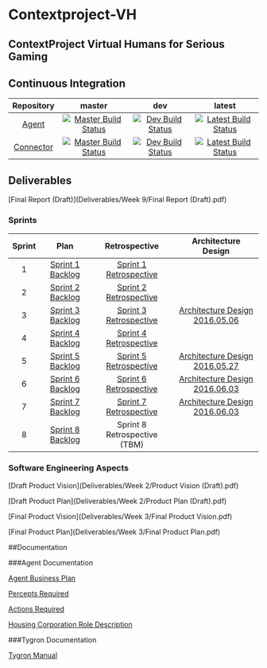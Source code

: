 # Contextproject-VH
ContextProject Virtual Humans for Serious Gaming
------------------------------------------------

## Continuous Integration

| Repository | master | dev | latest |
|:----------:|:------:|:---:|:------:|
| [Agent][GHAgent] | [![Master Build Status][CIAgentMaster]][CIAgentLink] | [![Dev Build Status][CIAgentDev]][CIAgentLink] | [![Latest Build Status][CIAgentLatest]][CIAgentLink] |
| [Connector][GHConnector] | [![Master Build Status][CIConnectorMaster]][CIConnectorLink] | [![Dev Build Status][CIConnectorDev]][CIConnectorLink] | [![Latest Build Status][CIConnectorLatest]][CIConnectorLink] |

## Deliverables

[Final Report (Draft)](Deliverables/Week 9/Final Report (Draft).pdf)

### Sprints

| Sprint | Plan | Retrospective | Architecture Design |
|:------:|:----:|:-------------:|:-------------------:|
| 1      | [Sprint 1 Backlog][S1P] | [Sprint 1 Retrospective][S1R] | |
| 2      | [Sprint 2 Backlog][S2P] | [Sprint 2 Retrospective][S2R] | |
| 3      | [Sprint 3 Backlog][S3P] | [Sprint 3 Retrospective][S3R] | [Architecture Design 2016.05.06][AD2016.05.06] |
| 4      | [Sprint 4 Backlog][S4P] | [Sprint 4 Retrospective][S4R] | |
| 5      | [Sprint 5 Backlog][S5P] | [Sprint 5 Retrospective][S5R] | [Architecture Design 2016.05.27][AD2016.05.27] |
| 6      | [Sprint 6 Backlog][S6P] | [Sprint 6 Retrospective][S6R] | [Architecture Design 2016.06.03][AD2016.06.03] |
| 7      | [Sprint 7 Backlog][S7P] | [Sprint 7 Retrospective][S7R] | [Architecture Design 2016.06.03][AD2016.06.10] |
| 8      | [Sprint 8 Backlog][S8P] | Sprint 8 Retrospective (TBM) | |

### Software Engineering Aspects

[Draft Product Vision](Deliverables/Week 2/Product Vision (Draft).pdf)

[Draft Product Plan](Deliverables/Week 2/Product Plan (Draft).pdf)

[Final Product Vision](Deliverables/Week 3/Final Product Vision.pdf)

[Final Product Plan](Deliverables/Week 3/Final Product Plan.pdf)

##Documentation

###Agent Documentation

[Agent Business Plan](doc/Agentbusinessplan.pdf)

[Percepts Required](doc/Perceptsnecessary.pdf)

[Actions Required](doc/RequiredAgentActions.pdf)

[Housing Corporation Role Description](doc/Roledescription.pdf)

###Tygron Documentation

[Tygron Manual](doc/TygronManual.pdf)

[GHAgent]: https://github.com/CodeFoxNL/Contextproject-VH
[GHConnector]: https://github.com/CodeFoxNL/tygron
[CIAgentLink]: https://travis-ci.org/CodeFoxNL/Contextproject-VH/branches
[CIConnectorLink]: https://travis-ci.org/CodeFoxNL/tygron/branches
[CIAgentMaster]: https://travis-ci.org/CodeFoxNL/Contextproject-VH.svg?branch=master
[CIAgentDev]: https://travis-ci.org/CodeFoxNL/Contextproject-VH.svg?branch=dev
[CIAgentLatest]: https://travis-ci.org/CodeFoxNL/Contextproject-VH.svg
[CIConnectorMaster]: https://travis-ci.org/CodeFoxNL/tygron.svg?branch=master
[CIConnectorDev]: https://travis-ci.org/CodeFoxNL/tygron.svg?branch=dev
[CIConnectorLatest]: https://travis-ci.org/CodeFoxNL/tygron.svg
[S1P]: Deliverables/Week%201/Backlog%20Sprint%201.pdf
[S1R]: Deliverables/Week%202/Retrospective%20Sprint%201.pdf
[S2P]: Deliverables/Week%202/Backlog%20Sprint%202.pdf
[S2R]: Deliverables/Week%203/Retrospective%20Sprint%202.pdf
[S3P]: Deliverables/Week%203/Backlog%20Sprint%203.pdf
[S3R]: Deliverables/Week%204/Retrospective%20Sprint%203.pdf
[S4P]: Deliverables/Week%204/Backlog%20Sprint%204.pdf
[S4R]: Deliverables/Week%205/Retrospective%20Sprint%204.pdf
[S5P]: Deliverables/Week%206/Backlog%20Sprint%205.pdf
[S5R]: Deliverables/Week%206/Retrospective%20Sprint%205.pdf
[S6P]: Deliverables/Week%206/Backlog%20Sprint%206.pdf
[S6R]: Deliverables/Week%207/Retrospective%20Sprint%206.pdf
[S7P]: Deliverables/Week%207/Backlog%20Sprint%207.pdf
[S7R]: Deliverables/Week%208/Retrospective%20Sprint%207.pdf
[S8P]: Deliverables/Week%208/Backlog%20Sprint%208.pdf
[AD2016.05.06]: Deliverables/Week%203/Architecture_Design_2016.05.06.pdf
[AD2016.05.27]: Deliverables/Week%206/Architecture_Design_2016.05.27.pdf
[AD2016.06.03]: Deliverables/Week%207/Architecture_Design_2016.06.03.pdf
[AD2016.06.10]: Deliverables/Week%208/Architecture_Design_2016.06.10.pdf
